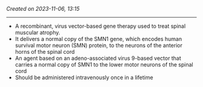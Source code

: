 *Created on 2023-11-06, 13:15* 

---
- A recombinant, virus vector-based gene therapy used to treat spinal muscular atrophy. 
- It delivers a normal copy of the SMN1 gene, which encodes human survival motor neuron (SMN) protein, to the neurons of the anterior horns of the spinal cord
- An agent based on an adeno-associated virus 9-based vector that carries a normal copy of SMN1 to the lower motor neurons of the spinal cord
- Should be administered intravenously once in a lifetime 